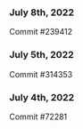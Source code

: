 ### July 8th, 2022

Commit #239412

### July 5th, 2022

Commit #314353


### July 4th, 2022

Commit #72281
